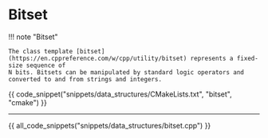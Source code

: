 # Bitset

!!! note "Bitset"

    The class template [bitset](https://en.cppreference.com/w/cpp/utility/bitset) represents a fixed-size sequence of 
    N bits. Bitsets can be manipulated by standard logic operators and converted to and from strings and integers.

{{ code_snippet("snippets/data_structures/CMakeLists.txt", "bitset", "cmake") }}

<hr>

{{ all_code_snippets("snippets/data_structures/bitset.cpp") }}

